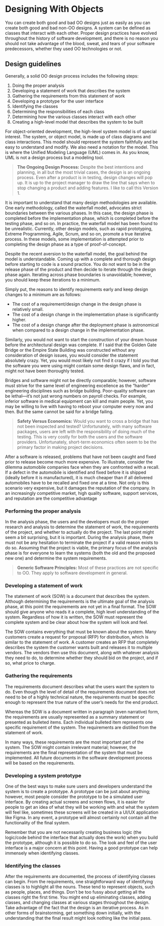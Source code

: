 # Designing With Objects

You can create both good and bad OO designs just as easily as you can create both good and bad non-OO designs. A system can be defined as classes that interact with each other. Proper design practices have evolved throughout the history of software development, and there is no reason you should not take advantage of the blood, sweat, and tears of your software predecessors, whether they used OO technologies or not.

## Design guidelines

Generally, a solid OO design process includes the following steps:

1. Doing the proper analysis
2. Developing a statement of work that describes the system
3. Gathering the requirements from this statement of work
4. Developing a prototype for the user interface
5. Identifying the classes
6. Determining the responsibilities of each class
7. Determining how the various classes interact with each other
8. Creating a high-level model that describes the system to be built

For object-oriented development, the high-level system model is of special interest. The system, or object model, is made up of class diagrams and class interactions. This model should represent the system faithfully and be easy to understand and modify. We also need a notation for the model. This is where the Unified Modeling Language (UML) comes in. As you know, UML is not a design process but a modeling tool.

> **The Ongoing Design Process:** Despite the best intentions and planning, in all but the most trivial cases, the design is an ongoing process. Even after a product is in testing, design changes will pop up. It is up to the project manager to draw the line that says when to stop changing a product and adding features. I like to call this Version 1.

It is important to understand that many design methodologies are available. One early methodology, called the waterfall model, advocates strict boundaries between the various phases. In this case, the design phase is completed before the implementation phase, which is completed before the testing phase, and so on. In practice, the waterfall model has been found to be unrealistic. Currently, other design models, such as rapid prototyping, Extreme Programming, Agile, Scrum, and so on, promote a true iterative process. In these models, some implementation is attempted prior to completing the design phase as a type of proof-of-concept.

Despite the recent aversion to the waterfall model, the goal behind the model is understandable. Coming up with a complete and thorough design before starting to code is a sound practice. You do not want to be in the release phase of the product and then decide to iterate through the design phase again. Iterating across phase boundaries is unavoidable; however, you should keep these iterations to a minimum.

Simply put, the reasons to identify requirements early and keep design changes to a minimum are as follows:

- The cost of a requirement/design change in the design phase is relatively small.
- The cost of a design change in the implementation phase is significantly higher.
- The cost of a design change after the deployment phase is astronomical when compared to a design change in the implementation phase.

Similarly, you would not want to start the construction of your dream house before the architectural design was complete. If I said that the Golden Gate Bridge or the Empire State Building was constructed without any consideration of design issues, you would consider the statement absolutely crazy. Yet, you would most likely not find it crazy if I told you that the software you were using might contain some design flaws, and in fact, might not have been thoroughly tested.

Bridges and software might not be directly comparable; however, software must strive for the same level of engineering excellence as the “harder” engineering disciplines such as bridge building. Poor-quality software can be lethal—it’s not just wrong numbers on payroll checks. For example, inferior software in medical equipment can kill and maim people. Yet, you may be willing to live with having to reboot your computer every now and then. But the same cannot be said for a bridge failing.

> **Safety Versus Economics:** Would you want to cross a bridge that has not been inspected and tested? Unfortunately, with many software packages, users are left with the responsibility of doing much of the testing. This is very costly for both the users and the software providers. Unfortunately, short-term economics often seem to be the primary factor in making project decisions.

After a software is released, problems that have not been caught and fixed prior to release become much more expensive. To illustrate, consider the dilemma automobile companies face when they are confronted with a recall. If a defect in the automobile is identified and fixed before it is shipped (ideally before it is manufactured), it is much cheaper than if all delivered automobiles have to be recalled and fixed one at a time. Not only is this scenario very expensive, but it damages the reputation of the company. In an increasingly competitive market, high quality software, support services, and reputation are the competitive advantage

### Performing the proper analysis

In the analysis phase, the users and the developers must do the proper research and analysis to determine the statement of work, the requirements of the project, and whether to actually do the project. The last point might seem a bit surprising, but it is important. During the analysis phase, there must not be any hesitation to terminate the project if a valid reason exists to do so. Assuming that the project is viable, the primary focus of the analysis phase is for everyone to learn the systems (both the old and the proposed new one) and determine the system requirements.

> **Generic Software Principles:** Most of these practices are not specific to OO. They apply to software development in general.

### Developing a statement of work

The statement of work (SOW) is a document that describes the system. Although determining the requirements is the ultimate goal of the analysis phase, at this point the requirements are not yet in a final format. The SOW should give anyone who reads it a complete, high level understanding of the system. Regardless of how it is written, the SOW must represent the complete system and be clear about how the system will look and feel.

The SOW contains everything that must be known about the system. Many customers create a request for proposal (RFP) for distribution, which is similar to the statement of work. A customer creates an RFP that completely describes the system the customer wants built and releases it to multiple vendors. The vendors then use this document, along with whatever analysis they need to do, to determine whether they should bid on the project, and if so, what price to charge.

### Gathering the requirements

The requirements document describes what the users want the system to do. Even though the level of detail of the requirements document does not need to be of a highly technical nature, the requirements must be specific enough to represent the true nature of the user’s needs for the end product.

Whereas the SOW is a document written in paragraph (even narrative) form, the requirements are usually represented as a summary statement or presented as bulleted items. Each individual bulleted item represents one specific requirement of the system. The requirements are distilled from the statement of work.

In many ways, these requirements are the most important part of the system. The SOW might contain irrelevant material; however, the requirements are the final representation of the system that must be implemented. All future documents in the software development process will be based on the requirements.

### Developing a system prototype

One of the best ways to make sure users and developers understand the system is to create a prototype. A prototype can be just about anything; however, most people consider the prototype to be a simulated user interface. By creating actual screens and screen flows, it is easier for people to get an idea of what they will be working with and what the system will feel like, sometimes these screens will be created in a UI/UX application like Figma. In any event, a prototype will almost certainly not contain all the functionality of the final system.

Remember that you are not necessarily creating business logic (the logic/code behind the interface that actually does the work) when you build the prototype, although it is possible to do so. The look and feel of the user interface is a major concern at this point. Having a good prototype can help immensely when identifying classes.

### Identifying the classes

After the requirements are documented, the process of identifying classes can begin. From the requirements, one straightforward way of identifying classes is to highlight all the nouns. These tend to represent objects, such as people, places, and things. Don’t be too fussy about getting all the classes right the first time. You might end up eliminating classes, adding classes, and changing classes at various stages throughout the design.  Take advantage of the fact that the design is an iterative process. As in other forms of brainstorming, get something down initially, with the understanding that the final result might look nothing like the initial pass.
